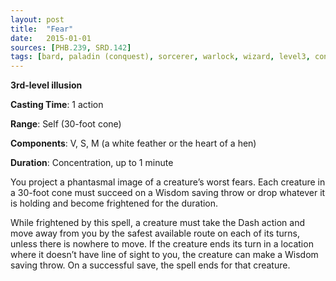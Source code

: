 ```yaml
---
layout: post
title:  "Fear"
date:   2015-01-01
sources: [PHB.239, SRD.142]
tags: [bard, paladin (conquest), sorcerer, warlock, wizard, level3, concentration, illusion]
---
```


**3rd-level illusion**

**Casting Time**: 1 action

**Range**: Self (30-foot cone)

**Components**: V, S, M (a white feather or the heart of a hen)

**Duration**: Concentration, up to 1 minute

You project a phantasmal image of a creature’s worst fears. Each creature in a 30-foot cone must succeed on a Wisdom saving throw or drop whatever it is holding and become frightened for the duration.

While frightened by this spell, a creature must take the Dash action and move away from you by the safest available route on each of its turns, unless there is nowhere to move. If the creature ends its turn in a location where it doesn’t have line of sight to you, the creature can make a Wisdom saving throw. On a successful save, the spell ends for that creature.
